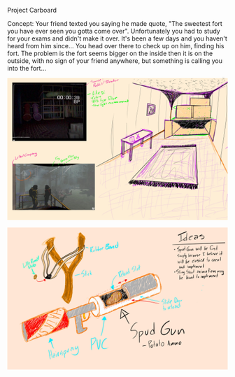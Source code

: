 Project Carboard

Concept:
    Your friend texted you saying he made quote, "The sweetest fort you have ever seen you gotta come over". Unfortunately you had to study for your exams and didn't make it over. It's been a few days and you haven't heard from him since... You head over there to check up on him, finding his fort. The problem is the fort seems bigger on the inside then it is on the outside, with no sign of your friend anywhere, but something is calling you into the fort...

![Inspiration](Inspiration.jpg)

![Ideas](Ideas.jpg)